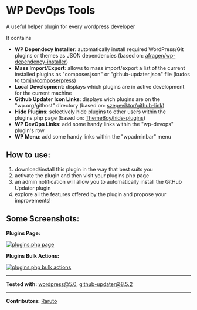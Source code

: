 # WP DevOps Tools

A useful helper plugin for every wordpress developer

It contains
- **WP Dependecy Installer**: automatically install required WordPress/Git plugins or themes as JSON dependencies (based on: [afragen/wp-dependency-installer](https://github.com/afragen/wp-dependency-installer))
- **Mass Import/Export**: allows to mass import/export a list of the current installed plugins as "composer.json" or "github-updater.json" file (kudos to [tomjn/composerpress](https://github.com/tomjn/composerpress))
- **Local Development**: displays which plugins are in active development for the current machine
- **Github Updater Icon Links**: displays wich plugins are on the "wp.org/githost" directory (based on: [szepeviktor/github-link](https://github.com/szepeviktor/github-link))
- **Hide Plugins**: selectively hide plugins to other users within the plugins.php page (based on: [ThemeBoy/hide-plugins](https://github.com/ThemeBoy/hide-plugins/))
- **WP DevOps Links**: add some handy links within the "wp-devops" plugin's row
- **WP Menu**: add some handy links within the "wpadminbar" menu

## How to use:

1. download/install this plugin in the way that best suits you
2. activate the plugin and then visit your plugins.php page
3. an admin notification will allow you to automatically install the GitHub Updater plugin
4. explore all the features offered by the plugin and propose your improvements!

## Some Screenshots:

**Plugins Page:**

<p align="left">
  <a href="https://raruto.github.io" rel="nofollow"><img src="https://raruto.github.io/img/wp-devops-plugins-page.png" alt="plugins.php page" /></a>
</p>
  
**Plugins Bulk Actions:**

<p align="left">
  <a href="https://raruto.github.io" rel="nofollow"><img src="https://raruto.github.io/img/wp-devops-bulk-actions.png" alt="plugins.php bulk actions" /></a>
</p>


---



**Tested with:** wordpress@5.0, github-updater@8.5.2

---

**Contributors:** [Raruto](https://github.com/Raruto/wp-devops)
